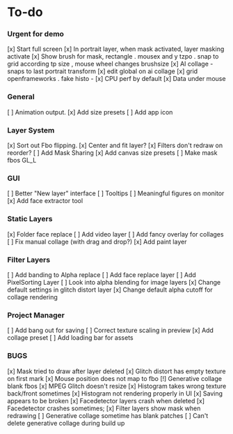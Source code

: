 # To-do
### Urgent for demo

  [x] Start full screen
  [x] In portrait layer, when mask activated, layer masking activate
  [x] Show brush for mask, rectangle . mousex and y tzpo . snap to grid according tp size , mouse wheel changes brushsize
  [x] AI collage - snaps to last portrait transform
  [x] edit global on ai collage 
  [x] grid openframeworks . fake histo - 
  [x] CPU perf by default 
  [x] Data under mouse

### General
  [ ] Animation output.
  [x] Add size presets
  [ ] Add app icon

### Layer System
  [x] Sort out Fbo flipping.
  [x] Center and fit layer?
  [x] Filters don't redraw on reorder?
  [ ] Add Mask Sharing
  [x] Add canvas size presets
  [ ] Make mask fbos GL_L

### GUI
  [ ] Better "New layer" interface
  [ ] Tooltips
  [ ] Meaningful figures on monitor
  [x] Add face extractor tool

### Static Layers
  [x] Folder face replace
  [ ] Add video layer
  [ ] Add fancy overlay for collages
  [ ] Fix manual collage (with drag and drop?)
  [x] Add paint layer


### Filter Layers
  [ ] Add banding to Alpha replace
  [ ] Add face replace layer
  [ ] Add PixelSorting Layer
  [ ] Look into alpha blending for image layers
  [x] Change default settings in glitch distort layer
  [x] Change default alpha cutoff for collage rendering
 
### Project Manager
  [ ] Add bang out for saving
  [ ] Correct texture scaling in preview
  [x] Add collage preset
  [ ] Add loading bar for assets
 
 ### BUGS
  [x] Mask tried to draw after layer deleted
  [x] Glitch distort has empty texture on first mark
  [x] Mouse position does not map to fbo
  [!] Generative collage blank fbos
  [x] MPEG Glitch doesn't resize
  [x] Histogram takes wrong texture back/front sometimes
  [x] Histogram not rendering properly in UI
  [x] Saving appears to be broken
  [x] Facedetector layers crash when deleted
  [x] Facedetector crashes sometimes;
  [x] Filter layers show mask when redrawing
  [ ] Generative collage sometime has blank patches
  [ ] Can't delete generative collage during build up